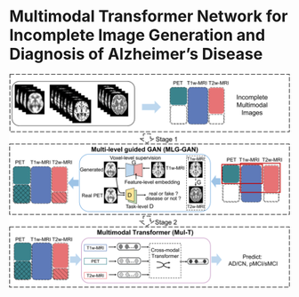 
# Multimodal Transformer Network for Incomplete Image Generation and Diagnosis of Alzheimer’s Disease

<p align="center">
  <img src="https://github.com/xiaoxingxingkz/MLG-GAN/blob/main/img/overview.png" width="700">
</p>
